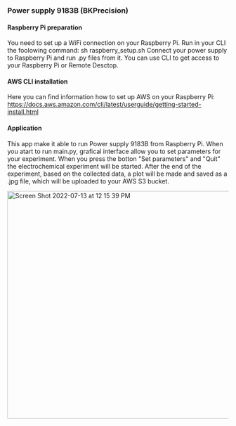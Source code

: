 ### Power supply 9183B (BKPrecision)

#### Raspberry Pi preparation
You need to set up a WiFi connection on your Raspberry Pi. Run in your CLI the foolowing command:
sh raspberry_setup.sh 
Connect your power supply to Raspberry Pi and run .py files from it. You can use CLI to get access to your Raspberry Pi or Remote Desctop. 

#### AWS CLI installation
Here you can find information how to set up AWS on your Raspberry Pi: https://docs.aws.amazon.com/cli/latest/userguide/getting-started-install.html

#### Application
This app make it able to run Power supply 9183B from Raspberry Pi. When you atart to run main.py, grafical interface allow you to set parameters for your experiment. When you press the botton "Set parameters" and "Quit" the electrochemical experiment will be started. After the end of the experiment, based on the collected data, a plot will be made and saved as a .jpg file, which will be uploaded to your AWS S3 bucket.


<img width="518" alt="Screen Shot 2022-07-13 at 12 15 39 PM" src="https://user-images.githubusercontent.com/72933965/178792379-7bc1a8df-d35a-4cac-84f5-08270b130af1.png">
